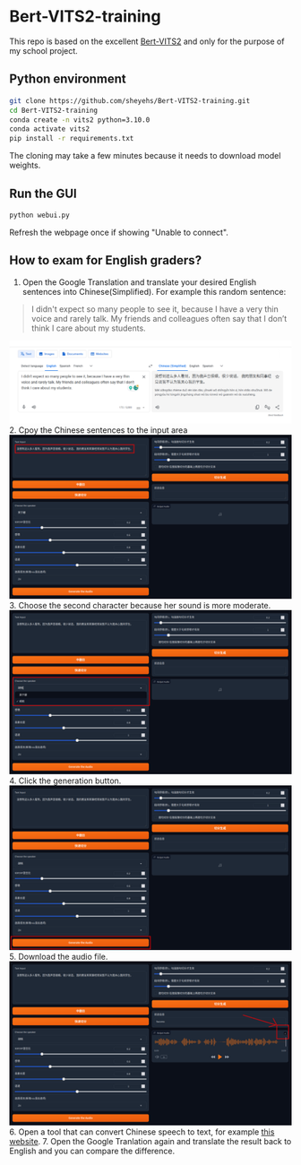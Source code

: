 # Bert-VITS2-training

This repo is based on the excellent [Bert-VITS2](https://github.com/fishaudio/Bert-VITS2) and only for the purpose of my school project.


## Python environment
```bash
git clone https://github.com/sheyehs/Bert-VITS2-training.git
cd Bert-VITS2-training
conda create -n vits2 python=3.10.0
conda activate vits2
pip install -r requirements.txt
```
The cloning may take a few minutes because it needs to download model weights.
## Run the GUI
```bash
python webui.py
```
Refresh the webpage once if showing "Unable to connect".
## How to exam for English graders?
1. Open the Google Translation and translate your desired English sentences into Chinese(Simplified). For example this random sentence:

> I didn't expect so many people to see it, because I have a very thin voice and rarely talk. My friends and colleagues often say that I don’t think I care about my students.

![](assets/step1.png)
2. Cpoy the Chinese sentences to the input area
![](assets/step2.png)
3. Choose the second character because her sound is more moderate.
![](assets/step3.png)
4. Click the generation button.
![](assets/step4.png)
5. Download the audio file.
![](assets/step5.png)
6. Open a tool that can convert Chinese speech to text, for example [this website](https://convertspeech.com/zh-CN/).
7. Open the Google Tranlation again and translate the result back to English and you can compare the difference.